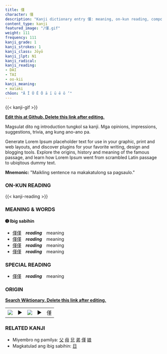 ```yaml
---
title: 僅
character: 僅
description: "Kanji dictionary entry 僅: meaning, on-kun reading, compounds, origin, related kanji"
content_type: kanji
featured_image: "/僅.gif"
weight: 111
frequency: 111
kanji_grade: 1
kanji_strokes: 1
kanji_class: Jōyō
kanji_jlpt: N1
kanji_radical: 
kanji_reading: 
- DAI
- TAI
- oo-kii
kanji_meaning:
- malaki
chōon: "Ā Ī Ū Ē Ō ā ī ū ē ō ’"
---
```

[//]: # (Don't edit the line below. Kanji animated GIF code is automatically generated.)
{{< kanji-gif >}}

[//]: # (Edit below this line.)

**[Edit this at Github. Delete this link after editing.](https://github.com/tim0g/tim/tree/main/content/kanji/僅/index.md)**

Magsulat dito ng introduction tungkol sa kanji. Mga opinions, impressions, suggestions, trivia, ang kung ano-ano pa.

Generate Lorem Ipsum placeholder text for use in your graphic, print and web layouts, and discover plugins for your favorite writing, design and blogging tools. Explore the origins, history and meaning of the famous passage, and learn how Lorem Ipsum went from scrambled Latin passage to ubiqitous dummy text.
 
**Mnemonic:** "Maikling sentence na makakatulong sa pagsaulo."

### ON-KUN READING

[//]: # (Don't edit the line below. ON-KUN READING code is automatically generated.)
{{< kanji-reading >}}

### MEANING & WORDS

#### ➊ **Ibig sabihin**
  - [僅](../僅)[僅](../僅)　***reading***　meaning
  - [僅](../僅)[僅](../僅)　***reading***　meaning
  - [僅](../僅)[僅](../僅)　***reading***　meaning
  - [僅](../僅)[僅](../僅)　***reading***　meaning

### SPECIAL READING
  - [僅](../僅)[僅](../僅)　***reading***　meaning

### ORIGIN

**[Search Wiktionary. Delete this link after editing.](https://wiktionary.org/wiki/僅)**
<table class="kanji-table"><tr><td>
<img src="60px-僅-bronze.svg.png">
</td><td>▶</td><td>
<img src="60px-僅-oracle.svg.png">
</td><td>▶</td>
<td class="kanji-origin">僅</td>
</tr></table>

### RELATED KANJI
- Miyembro ng pamilya: [父](../父) [母](../母) [兄](../兄) [弟](../弟) [僅](../僅) [娘](../娘)
- Magkatulad ang ibig sabihin: [日](../日)

